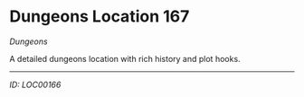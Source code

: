 # Dungeons Location 167

*Dungeons*

A detailed dungeons location with rich history and plot hooks.

---
*ID: LOC00166*